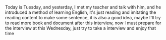 Today is Tuesday, and yesterday, I met my teacher and talk with him, and he introduced a method of learning English, it's just reading and imitating the reading content to make some sentence, it is also a good idea, maybe I'll try to read more book and document after this interview, now I must prepare for the interview at this Wednesday, just try to take a interview and enjoy that time
